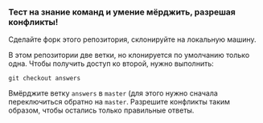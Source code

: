 ### Тест на знание команд и умение мёрджить, разрешая конфликты!

Сделайте форк этого репозитория, склонируйте на локальную машину.

В этом репозитории две ветки, но клонируется по умолчанию только одна. Чтобы получить доступ ко второй, нужно выполнить:

`git checkout answers`

Вмёрджите ветку `answers` в `master` (для этого нужно сначала переключиться обратно на `master`. Разрешите конфликты таким образом, чтобы остались только правильные ответы.
